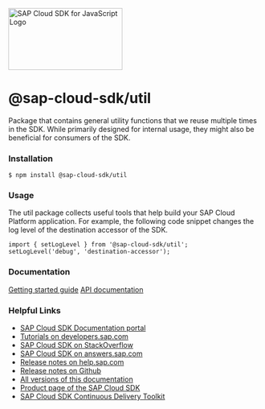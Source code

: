<a href="https://sap.com/s4sdk"><img src="https://help.sap.com/doc/2324e9c3b28748a4ae2ad08166d77675/1.0/en-US/logo-with-js.svg" alt="SAP Cloud SDK for JavaScript Logo" height="122.92" width="226.773"/></a>

# @sap-cloud-sdk/util

Package that contains general utility functions that we reuse multiple times in the SDK.
While primarily designed for internal usage, they might also be beneficial for consumers of the SDK.

### Installation
```
$ npm install @sap-cloud-sdk/util
```

### Usage
The util package collects useful tools that help build your SAP Cloud Platform application.
For example, the following code snippet changes the log level of the destination accessor of the SDK.
```
import { setLogLevel } from '@sap-cloud-sdk/util';
setLogLevel('debug', 'destination-accessor');
```

### Documentation
[Getting started guide](https://sap.github.io/cloud-sdk/docs/js/getting-started)
[API documentation](https://sap.github.io/cloud-sdk/docs/js/api-reference-js-ts)

### Helpful Links

- [SAP Cloud SDK Documentation portal](https://sap.github.io/cloud-sdk/)
- [Tutorials on developers.sap.com](https://developers.sap.com/tutorial-navigator.html?tag=products:technology-platform/sap-cloud-sdk/sap-cloud-sdk&tag=topic:javascript)
- [SAP Cloud SDK on StackOverflow](https://stackoverflow.com/questions/tagged/sap-cloud-sdk?tab=Newest)
- [SAP Cloud SDK on answers.sap.com](https://answers.sap.com/tags/73555000100800000895)
- [Release notes on help.sap.com](https://help.sap.com/doc/2324e9c3b28748a4ae2ad08166d77675/1.0/en-US/js-index.html)
- [Release notes on Github](https://github.com/SAP/cloud-sdk/releases)
- [All versions of this documentation](https://help.sap.com/viewer/product/SAP_CLOUD_SDK/1.0/en-US)
- [Product page of the SAP Cloud SDK](https://developers.sap.com/topics/cloud-sdk.html)
- [SAP Cloud SDK Continuous Delivery Toolkit](https://github.com/SAP/cloud-s4-sdk-pipeline)
